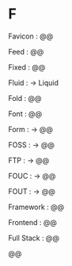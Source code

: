# F

Favicon
: @@

Feed
: @@

Fixed
: @@

Fluid
: → Liquid

Fold
: @@

Font
: @@

Form
: → @@

FOSS
: → @@

FTP
: → @@

FOUC
: → @@

FOUT
: → @@

Framework
: @@

Frontend
: @@

Full Stack
: @@

@@